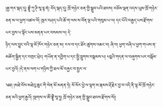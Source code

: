 ﻿  
།རྒྱ་གར་སྐད་དུ། བྷྲཱྀ་ཀུ་ཊི་སཱ་དྷ་ནཾ། བོད་སྐད་དུ། ཁྲོ་གཉེར་ཅན་གྱི་སྒྲུབ་པའི་ཐབས། བཅོམ་ལྡན་འདས་ཡུམ་ཁྲོ་གཉེར་ཅན་མ་ལ་ཕྱག་འཚལ་ལོ། །སྔར་བཤད་པའི་ཆོ་ག་ལས་ས་བོན་ལྔ་པའི་གསུམ་པ་ལ། དང་པོའི་བརྒྱད་པས་རྫོགས་པར་བྱས་པ་སྟོང་པས་མནན་པར་བསམས་ལ། དེ་  
ཉིད་ལས་བྱུང་བའི་ལྷ་མོ་ཁོར་གཉེར་ཅན་མ། རལ་བ་དང་ཐོར་ཚུགས་འཆང་བ། ཞི་བ། ཕྱག་བཞི་པ་ཕྱག་གཡས་ན་མཆོག་སྦྱིན་དང་བགྲང་ཕྲེང། གཡོན་ན་དབྱིག་པ་དང་སྤྱི་བླུགས་བསྣམས་པ། པདྨའི་གདན་ལ་བཞུགས་པར་བསྒོམ་པར་བྱའོ། །དེ་ནས་ལག་པ་གཉིས་ཀྱི་ཐལ་མོ་བརྐྱང་བ་སྤྱར་ལ་  
  
༄༅། །མཐེ་བོས་མཐེའུ་ཆུང་གི་སེན་མོ་མནན་ཏེ། སོ་སོར་ཕྱེ་ལ་ལྷག་མ་རྣམས་རྡོ་རྗེར་བྱ་བ་འདི་ནི་ལྷ་མོ་ཁྲོ་གཉེར་ཅན་མའི་ཕྱག་རྒྱའོ། །སྔགས་ལ་ཨོཾ་བྷྲཱྀཾ་སཱ་ཧཱ། ཁྲོ་གཉེར་ཅན་གྱི་སྒྲུབ་ཐབས་རྫོགས་སོ།།  
  
  

